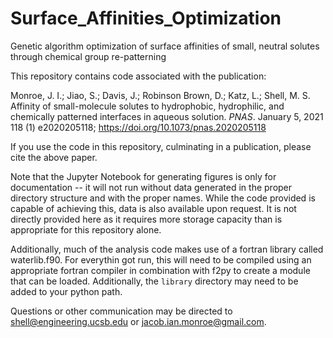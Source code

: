 # Surface_Affinities_Optimization
Genetic algorithm optimization of surface affinities of small, neutral solutes through chemical group re-patterning

This repository contains code associated with the publication:

Monroe, J. I.; Jiao, S.; Davis, J.; Robinson Brown, D.; Katz, L.; Shell, M. S. Affinity of small-molecule solutes to hydrophobic, hydrophilic, and chemically patterned interfaces in aqueous solution. _PNAS_. January 5, 2021 118 (1) e2020205118; https://doi.org/10.1073/pnas.2020205118

If you use the code in this repository, culminating in a publication, please cite the above paper.

Note that the Jupyter Notebook for generating figures is only for documentation -- it will not run without data generated in the proper directory structure and with the proper names. While the code provided is capable of achieving this, data is also available upon request. It is not directly provided here as it requires more storage capacity than is appropriate for this repository alone.

Additionally, much of the analysis code makes use of a fortran library called waterlib.f90.  For everythin got run, this will need to be compiled using an appropriate fortran compiler in combination with f2py to create a module that can be loaded.  Additionally, the `library` directory may need to be added to your python path.

Questions or other communication may be directed to shell@engineering.ucsb.edu or jacob.ian.monroe@gmail.com.
